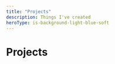 ```yaml
---
title: "Projects"
description: Things I've created
heroType: is-background-light-blue-soft
---
```


# Projects
